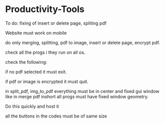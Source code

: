 # Productivity-Tools

To do: fixing of insert or delete page, spliting pdf

Website must work on mobile

do only merging, splitting, pdf to image, insert or delete page, encrypt pdf.

check all the progs i they run on all os.

check the following:

if no pdf selected it must exit.

if pdf or image is encrypted it must quit.

in split_pdf, img_to_pdf everything must be in center and fixed gui window like in merge pdf inshort all progs must have fixed window geometry.

Do this quickly and host it

all the buttons in the codes must be of same size
